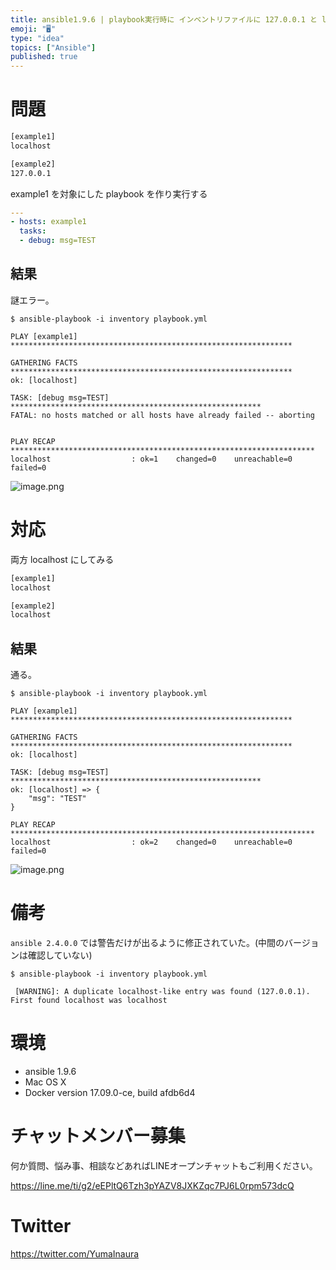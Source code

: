```yaml
---
title: ansible1.9.6 | playbook実行時に インベントリファイルに 127.0.0.1 と localhost を両方書けない
emoji: "🖥"
type: "idea"
topics: ["Ansible"]
published: true
---
```


# 問題

```inventory.txt
[example1]
localhost

[example2]
127.0.0.1
```

example1 を対象にした playbook を作り実行する

```:playbook.yml
---
- hosts: example1
  tasks:
  - debug: msg=TEST
```

## 結果

謎エラー。

```
$ ansible-playbook -i inventory playbook.yml

PLAY [example1] ***************************************************************

GATHERING FACTS ***************************************************************
ok: [localhost]

TASK: [debug msg=TEST] ********************************************************
FATAL: no hosts matched or all hosts have already failed -- aborting


PLAY RECAP ********************************************************************
localhost                  : ok=1    changed=0    unreachable=0    failed=0
```

![image.png](https://qiita-image-store.s3.amazonaws.com/0/89618/f84b9310-aee8-6dc0-e0b5-b36cdba532b6.png)



# 対応

両方 localhost にしてみる

```inventory.txt
[example1]
localhost

[example2]
localhost
```

## 結果

通る。

```
$ ansible-playbook -i inventory playbook.yml

PLAY [example1] ***************************************************************

GATHERING FACTS ***************************************************************
ok: [localhost]

TASK: [debug msg=TEST] ********************************************************
ok: [localhost] => {
    "msg": "TEST"
}

PLAY RECAP ********************************************************************
localhost                  : ok=2    changed=0    unreachable=0    failed=0
```

![image.png](https://qiita-image-store.s3.amazonaws.com/0/89618/6af1716b-be57-03a7-6096-fc4bb190e625.png)

# 備考

`ansible 2.4.0.0` では警告だけが出るように修正されていた。(中間のバージョンは確認していない)

```
$ ansible-playbook -i inventory playbook.yml

 [WARNING]: A duplicate localhost-like entry was found (127.0.0.1). First found localhost was localhost
```

# 環境

- ansible 1.9.6
- Mac OS X
- Docker version 17.09.0-ce, build afdb6d4








<!-- Update From Qiita API -->

# チャットメンバー募集


何か質問、悩み事、相談などあればLINEオープンチャットもご利用ください。

https://line.me/ti/g2/eEPltQ6Tzh3pYAZV8JXKZqc7PJ6L0rpm573dcQ





# Twitter


https://twitter.com/YumaInaura


<!-- Update From Qiita API -->


